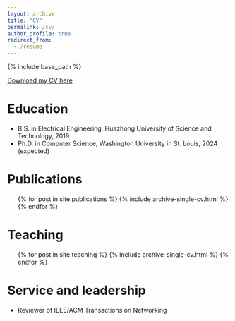 ```yaml
---
layout: archive
title: "CV"
permalink: /cv/
author_profile: true
redirect_from:
  - /resume
---
```


{% include base_path %}

[Download my CV here](../files/CV_ZhiyuanYu.pdf)

Education
======
* B.S. in Electrical Engineering, Huazhong University of Science and Technology, 2019
* Ph.D. in Computer Science, Washington University in St. Louis, 2024 (expected)

Publications
======
  <ul>{% for post in site.publications %}
    {% include archive-single-cv.html %}
  {% endfor %}</ul>
  
Teaching
======
  <ul>{% for post in site.teaching %}
    {% include archive-single-cv.html %}
  {% endfor %}</ul>
  
Service and leadership
======
* Reviewer of IEEE/ACM Transactions on Networking
